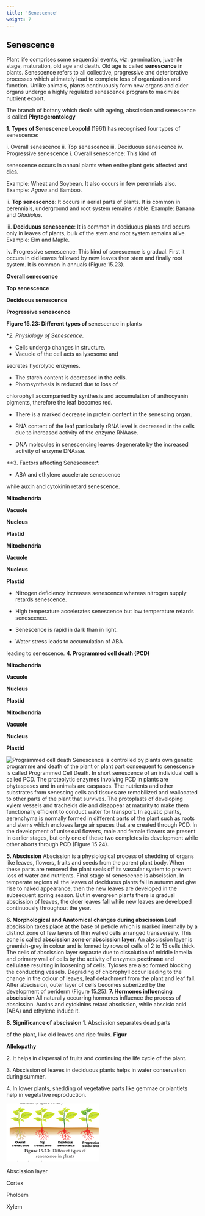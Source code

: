 ```yaml
---
title: 'Senescence'
weight: 7
---
```


## Senescence
 Plant life comprises some sequential events, _viz_: germination, juvenile stage, maturation, old age and death. Old age is called **senescence** in plants. Senescence refers to all collective, progressive and deteriorative processes which ultimately lead to complete loss of organization and function. Unlike animals, plants continuously form new organs and older organs undergo a highly regulated senescence program to maximize nutrient export.

The branch of botany which deals with ageing, abscission and senescence is called **Phytogerontology**

**1\. Types of Senescence Leopold** (1961) has recognised four types of senescence:

i. Overall senescence ii. Top senescence iii. Deciduous senescence iv. Progressive senescence i. Overall senescence: This kind of

senescence occurs in annual plants when entire plant gets affected and dies.




  

Example: Wheat and Soybean. It also occurs in few perennials also. Example: _Agave_ and Bamboo.

ii. **Top senescence**: It occurs in aerial parts of plants. It is common in perennials, underground and root system remains viable. Example: Banana and _Gladiolus_.

iii. **Deciduous senescence**: It is common in deciduous plants and occurs only in leaves of plants, bulk of the stem and root system remains alive. Example: Elm and Maple.

iv. Progressive senescence: This kind of senescence is gradual. First it occurs in old leaves followed by new leaves then stem and finally root system. It is common in annuals (Figure 15.23).

**Overall senescence**

**Top senescence**

**Deciduous senescence**

**Progressive senescence**

**Figure 15.23: Different types of** senescence in plants

**2\. Physiology of Senescence*. 
- Cells undergo changes in structure. 
- Vacuole of the cell acts as lysosome and

secretes hydrolytic enzymes. 
- The starch content is decreased in the cells. 
- Photosynthesis is reduced due to loss of

chlorophyll accompanied by synthesis and accumulation of anthocyanin pigments, therefore the leaf becomes red.

- There is a marked decrease in protein content in the senescing organ.

- RNA content of the leaf particularly rRNA level is decreased in the cells due to increased activity of the enzyme RNAase.

- DNA molecules in senescencing leaves degenerate by the increased activity of enzyme DNAase.

**3\. Factors affecting Senescence:*. 
- ABA and ethylene accelerate senescence

while auxin and cytokinin retard senescence.

**Mitochondria**

**Vacuole**

**Nucleus**

**Plastid**

**Mitochondria**

**Vacuole**

**Nucleus**

**Plastid**  

- Nitrogen deficiency increases senescence whereas nitrogen supply retards senescence.

- High temperature accelerates senescence but low temperature retards senescence.

- Senescence is rapid in dark than in light. 
- Water stress leads to accumulation of ABA

leading to senescence. **4\. Programmed cell death (PCD)**

**Mitochondria**

**Vacuole**

**Nucleus**

**Plastid**

**Mitochondria**

**Vacuole**

**Nucleus**

**Plastid**

![ Programmed cell death Senescence is controlled by plants own genetic programme and death of the plant or plant part consequent to senescence is called **Programmed Cell Death**. In short senescence of an individual cell is called **PCD**. The proteolytic enzymes involving PCD in plants are **phytaspases** and in animals are **caspases. The nutrients and other substrates** from senescing cells and tissues are remobilized and reallocated to other parts of the plant that survives. The protoplasts of developing xylem vessels and tracheids die and disappear at maturity to make them functionally efficient to conduct water for transport. In aquatic plants, aerenchyma is normally formed in different parts of the plant such as roots and stems which encloses large air spaces that are created through PCD. In the development of unisexual flowers, male and female flowers are present in earlier stages, but only one of these two completes its development while other aborts through PCD (Figure 15.24).](15.24.png "")





  

**5\. Abscission** Abscission is a physiological process of shedding of organs like leaves, flowers, fruits and seeds from the parent plant body. When these parts are removed the plant seals off its vascular system to prevent loss of water and nutrients. Final stage of senescence is abscission. In temperate regions all the leaves of deciduous plants fall in autumn and give rise to naked appearance, then the new leaves are developed in the subsequent spring season. But in evergreen plants there is gradual abscission of leaves, the older leaves fall while new leaves are developed continuously throughout the year.

**6\. Morphological and Anatomical changes during abscission** Leaf abscission takes place at the base of petiole which is marked internally by a distinct zone of few layers of thin walled cells arranged transversely. This zone is called **abscission zone or abscission layer**. An abscission layer is greenish-grey in colour and is formed by rows of cells of 2 to 15 cells thick. The cells of abscission layer separate due to dissolution of middle lamella and primary wall of cells by the activity of enzymes **pectinase** and **cellulase** resulting in loosening of cells. Tyloses are also formed blocking the conducting vessels. Degrading of chlorophyll occur leading to the change in the colour of leaves, leaf detachment from the plant and leaf fall. After abscission, outer layer of cells becomes suberized by the development of periderm (Figure 15.25). **7\. Hormones influencing abscission** All naturally occurring hormones influence the process of abscission. Auxins and cytokinins retard abscission, while abscisic acid (ABA) and ethylene induce it.

**8\. Significance of abscission** 1\. Abscission separates dead parts

of the plant, like old leaves and ripe fruits. **Figur**

**Allelopathy**  

2\. It helps in dispersal of fruits and continuing the life cycle of the plant.

3\. Abscission of leaves in deciduous plants helps in water conservation during summer.

4\. In lower plants, shedding of vegetative parts like gemmae or plantlets help in vegetative reproduction.

![ L.S of petiolar base showing abscission layer](15.25.png "")


Abscission layer

Cortex

Pholoem

Xylem
